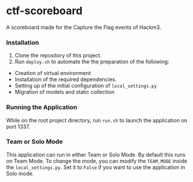 # ctf-scoreboard
A scoreboard made for the Capture the Flag events of Hackm3.

### Installation
1. Clone the repository of this project.
2. Run `deploy.sh` to automate the the preparation of the following:
  * Creation of virtual environment
  * Installation of the required dependencies.
  * Setting up of the initial configuration of `local_settings.py`
  * Migration of models and static collection

### Running the Application
While on the root project directory, run `run.sh` to launch the application on port 1337.

### Team or Solo Mode
This application can run in either Team or Solo Mode. By default this runs on Team Mode. To change the mode, you can modify the `TEAM_MODE` inside the `local_settings.py`. Set it to `False` if you want to use the application in Solo mode.